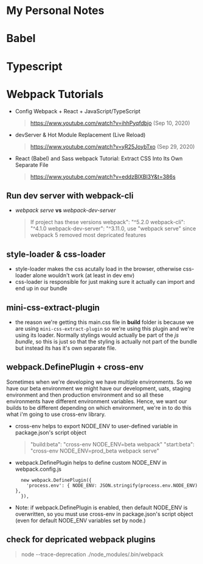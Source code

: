 # My Personal Notes

# Babel

# Typescript

# Webpack Tutorials

- Config Webpack + React + JavaScript/TypeScript
  > https://www.youtube.com/watch?v=ihhPyqfdbjo (Sep 10, 2020)
- devServer & Hot Module Replacement (Live Reload)
  > https://www.youtube.com/watch?v=yR25JoybTxo (Sep 29, 2020)
- React (Babel) and Sass webpack Tutorial: Extract CSS Into Its Own Separate File
  > https://www.youtube.com/watch?v=eddzBlXBl3Y&t=386s

## Run dev server with webpack-cli

- _webpack serve_ **vs** _webpack-dev-server_
  > If project has these versions webpack": "^5.2.0 webpack-cli": "^4.1.0 webpack-dev-server": "^3.11.0, use "webpack serve" since webpack 5 removed most depricated features

## style-loader & css-loader

- style-loader makes the css acutally load in the browser, otherwise css-loader alone wouldn't work (at least in dev env)
- css-loader is responsible for just making sure it actually can import and end up in our bundle

## mini-css-extract-plugin

- the reason we're getting this main.css file in **build** folder is because we are using `mini-css-extract-plugin` so we're using this plugin and we're using its loader. Normally stylings would actually be part of the _js bundle_, so this is just so that the styling is actually not part of the bundle but instead its has it's own separate file.

## webpack.DefinePlugin + cross-env

Sometimes when we're developing we have multiple environments. So we have our beta environment we might have our development, uats, staging environment and then production environment and so all these environments have different environment variables. Hence, we want our builds to be different depending on which environment, we're in to do this what i'm going to use cross-env library.

- cross-env helps to export NODE_ENV to user-defined variable in package.json's script object
  > "build:beta": "cross-env NODE_ENV=beta webpack"
  > "start:beta": "cross-env NODE_ENV=prod_beta webpack serve"
- webpack.DefinePlugin helps to define custom NODE_ENV in webpack.config.js
  ```
    new webpack.DefinePlugin({
      'process.env': { NODE_ENV: JSON.stringify(process.env.NODE_ENV) },
    }),
  ```
- Note: if webpack.DefinePlugin is enabled, then default NODE_ENV is overwritten, so you must use cross-env in package.json's script object (even for default NODE_ENV variables set by node.)

## check for depricated webpack plugins

> node --trace-deprecation ./node_modules/.bin/webpack
